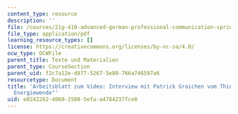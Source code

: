 ```yaml
---
content_type: resource
description: ''
file: /courses/21g-410-advanced-german-professional-communication-spring-2017/e0242262406025085efaa4784237fce8_21G_410s17_W11_M31.pdf
file_type: application/pdf
learning_resource_types: []
license: https://creativecommons.org/licenses/by-nc-sa/4.0/
ocw_type: OCWFile
parent_title: Texte und Materialien
parent_type: CourseSection
parent_uid: f2c7a12e-d877-5267-5e80-766a746597a6
resourcetype: Document
title: 'Arbeitsblatt zum Video: Interview mit Patrick Graichen vom Think Tank "Agora
  Energiewende"'
uid: e0242262-4060-2508-5efa-a4784237fce8
---
```

